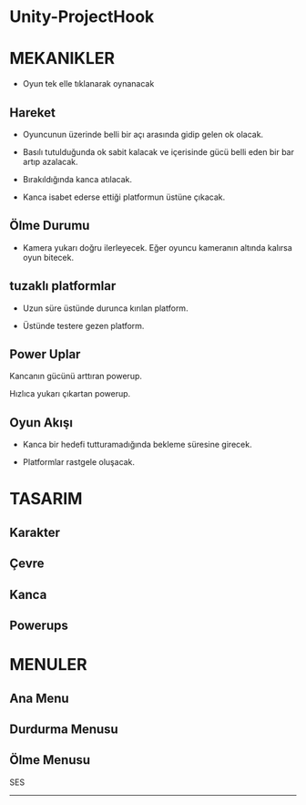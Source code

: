 # Unity-ProjectHook

# MEKANIKLER

- Oyun tek elle tıklanarak oynanacak

## Hareket

 - Oyuncunun üzerinde belli bir açı arasında gidip gelen ok olacak.
  
 - Basılı tutulduğunda ok sabit kalacak ve içerisinde gücü belli eden bir bar artıp azalacak.
  
 - Bırakıldığında kanca atılacak.
  
 - Kanca isabet ederse ettiği platformun üstüne çıkacak.
  

## Ölme Durumu

 - Kamera yukarı doğru ilerleyecek. Eğer oyuncu kameranın altında kalırsa oyun bitecek.

## tuzaklı platformlar

  - Uzun süre üstünde durunca kırılan platform.
  
  - Üstünde testere gezen platform.
  

## Power Uplar

  Kancanın gücünü arttıran powerup.
  
  Hızlıca yukarı çıkartan powerup.
  
## Oyun Akışı
- Kanca bir hedefi tutturamadığında bekleme süresine girecek.

- Platformlar rastgele oluşacak.


# TASARIM

## Karakter
## Çevre
## Kanca
## Powerups


# MENULER


## Ana Menu

## Durdurma Menusu

## Ölme Menusu


SES

----




